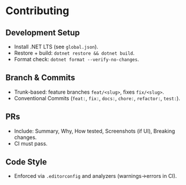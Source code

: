 # Contributing

## Development Setup
- Install .NET LTS (see `global.json`).
- Restore + build: `dotnet restore && dotnet build`.
- Format check: `dotnet format --verify-no-changes`.

## Branch & Commits
- Trunk-based: feature branches `feat/<slug>`, fixes `fix/<slug>`.
- Conventional Commits (`feat:`, `fix:`, `docs:`, `chore:`, `refactor:`, `test:`).

## PRs
- Include: Summary, Why, How tested, Screenshots (if UI), Breaking changes.
- CI must pass.

## Code Style
- Enforced via `.editorconfig` and analyzers (warnings→errors in CI).
